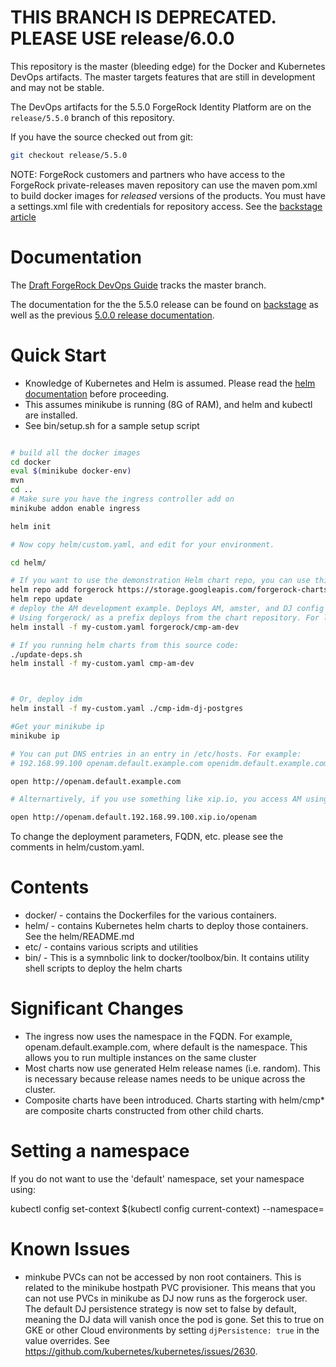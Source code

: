# THIS BRANCH IS DEPRECATED.  PLEASE USE release/6.0.0











This repository is the master (bleeding edge) for the Docker and Kubernetes DevOps artifacts. The master targets
features that are still in development and may not be stable.

The DevOps artifacts for the 5.5.0 ForgeRock Identity Platform are on the `release/5.5.0` branch of this repository.

If you have the source checked out from git:

```bash
git checkout release/5.5.0 
```

NOTE: ForgeRock customers and partners who have access to the ForgeRock private-releases maven repository
can use the maven pom.xml to build docker images for *released* versions of the products. You
must have a settings.xml file with credentials for repository access. See the [backstage
article](https://backstage.forgerock.com/knowledge/kb/article/a74096897)


# Documentation 

The [Draft ForgeRock DevOps Guide](https://ea.forgerock.com/docs/platform/doc/backstage/devops-guide/index.html)
tracks the master branch.

The documentation for the the 5.5.0 release can be found on 
[backstage](https://backstage.forgerock.com/docs/platform/5.5/devops-guide)
as well as the previous [5.0.0 release documentation](https://backstage.forgerock.com/docs/platform/5/devops-guide).


# Quick Start
 
* Knowledge of Kubernetes and Helm is assumed. Please read 
the [helm documentation](https://github.com/kubernetes/helm/blob/master/docs/index.md) before proceeding.
* This assumes minikube is running (8G of RAM), and helm and kubectl are installed. 
* See bin/setup.sh for a sample setup script

```sh

# build all the docker images
cd docker
eval $(minikube docker-env)
mvn
cd ..
# Make sure you have the ingress controller add on
minikube addon enable ingress

helm init

# Now copy helm/custom.yaml, and edit for your environment. 

cd helm/

# If you want to use the demonstration Helm chart repo, you can use this:
helm repo add forgerock https://storage.googleapis.com/forgerock-charts/
helm repo update
# deploy the AM development example. Deploys AM, amster, and DJ config store.
# Using forgerock/ as a prefix deploys from the chart repository. For local development use the folder ./cmp-am-dev
helm install -f my-custom.yaml forgerock/cmp-am-dev 

# If you running helm charts from this source code:
./update-deps.sh   
helm install -f my-custom.yaml cmp-am-dev



# Or, deploy idm 
helm install -f my-custom.yaml ./cmp-idm-dj-postgres

#Get your minikube ip
minikube ip

# You can put DNS entries in an entry in /etc/hosts. For example:
# 192.168.99.100 openam.default.example.com openidm.default.example.com openig.default.example.com

open http://openam.default.example.com

# Alternartively, if you use something like xip.io, you access AM using the minikube IP:

open http://openam.default.192.168.99.100.xip.io/openam


```

To change the deployment parameters, FQDN, etc. please see the comments in helm/custom.yaml.


# Contents 

* docker/ -  contains the Dockerfiles for the various containers. 
* helm/ - contains Kubernetes helm charts to deploy those containers. See the helm/README.md
* etc/ - contains various scripts and utilities
* bin/  - This is a symnbolic link to docker/toolbox/bin. It contains utility shell scripts to deploy the helm charts

# Significant Changes

* The ingress now uses the namespace in the FQDN. For example, openam.default.example.com, where default
is the namespace. This allows you to run multiple instances on the same cluster
* Most charts now use generated Helm release names (i.e. random). This is necessary because 
release names needs to be unique across the cluster.
* Composite charts have been introduced. Charts starting with helm/cmp* are composite charts constructed from
other child charts.

# Setting a namespace

If you do not want to use the 'default' namespace, set your namespace using:

kubectl config set-context $(kubectl config current-context) --namespace=<insert-namespace-name-here>


# Known Issues

* minkube PVCs can not be accessed by non root containers. This is related to the minikube hostpath PVC provisioner.
This means that you can not use PVCs in minikube as DJ now runs as the forgerock user. The default DJ persistence
strategy is now set to false by default, meaning the DJ data will vanish once the pod is gone. 
Set this to true on GKE or other Cloud environments by setting `djPersistence: true` in the value overrides.
See https://github.com/kubernetes/kubernetes/issues/2630.
